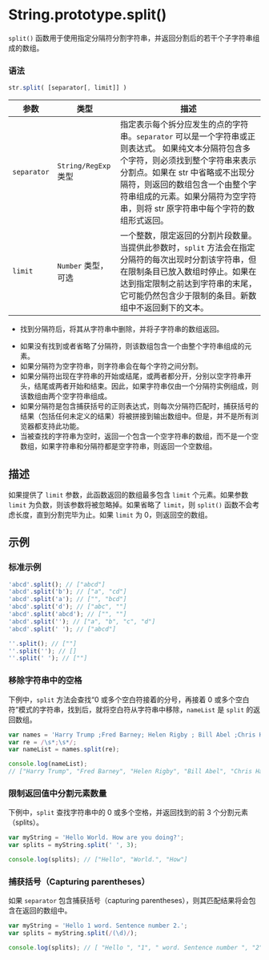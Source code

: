 # String.prototype.split()

`split()` 函数用于使用指定分隔符分割字符串，并返回分割后的若干个子字符串组成的数组。

### 语法

```js
str.split( [separator[, limit]] )
```

| 参数        | 类型                 | 描述                                                                                                                                                                                                                                                                                          |
| ----------- | -------------------- | --------------------------------------------------------------------------------------------------------------------------------------------------------------------------------------------------------------------------------------------------------------------------------------------- |
| `separator` | `String/RegExp` 类型 | 指定表示每个拆分应发生的点的字符串。`separator` 可以是一个字符串或正则表达式。 如果纯文本分隔符包含多个字符，则必须找到整个字符串来表示分割点。如果在 str 中省略或不出现分隔符，则返回的数组包含一个由整个字符串组成的元素。如果分隔符为空字符串，则将 str 原字符串中每个字符的数组形式返回。 |
| `limit`     | `Number` 类型，可选  | 一个整数，限定返回的分割片段数量。当提供此参数时，`split` 方法会在指定分隔符的每次出现时分割该字符串，但在限制条目已放入数组时停止。如果在达到指定限制之前达到字符串的末尾，它可能仍然包含少于限制的条目。新数组中不返回剩下的文本。                                                          |

- 找到分隔符后，将其从字符串中删除，并将子字符串的数组返回。

* 如果没有找到或者省略了分隔符，则该数组包含一个由整个字符串组成的元素。
* 如果分隔符为空字符串，则字符串会在每个字符之间分割。
* 如果分隔符出现在字符串的开始或结尾，或两者都分开，分别以空字符串开头，结尾或两者开始和结束。因此，如果字符串仅由一个分隔符实例组成，则该数组由两个空字符串组成。
* 如果分隔符是包含捕获括号的正则表达式，则每次分隔符匹配时，捕获括号的结果（包括任何未定义的结果）将被拼接到输出数组中。但是，并不是所有浏览器都支持此功能。
* 当被查找的字符串为空时，返回一个包含一个空字符串的数组，而不是一个空数组，如果字符串和分隔符都是空字符串，则返回一个空数组。

## 描述

如果提供了 `limit` 参数，此函数返回的数组最多包含 `limit` 个元素。如果参数 `limit` 为负数，则该参数将被忽略掉。如果省略了 `limit`，则 `split()` 函数不会考虑长度，直到分割完毕为止。如果 `limit` 为 0，则返回空的数组。

## 示例

### 标准示例

```js
'abcd'.split(); // ["abcd"]
'abcd'.split('b'); // ["a", "cd"]
'abcd'.split('a'); // ["", "bcd"]
'abcd'.split('d'); // ["abc", ""]
'abcd'.split('abcd'); // ["", ""]
'abcd'.split(''); // ["a", "b", "c", "d"]
'abcd'.split(' '); // ["abcd"]

''.split(); // [""]
''.split(''); // []
''.split(' '); // [""]
```

### 移除字符串中的空格

下例中，`split` 方法会查找“0 或多个空白符接着的分号，再接着 0 或多个空白符”模式的字符串，找到后，就将空白符从字符串中移除，`nameList` 是 `split` 的返回数组。

```js
var names = 'Harry Trump ;Fred Barney; Helen Rigby ; Bill Abel ;Chris Hand ';
var re = /\s*;\s*/;
var nameList = names.split(re);

console.log(nameList);
// ["Harry Trump", "Fred Barney", "Helen Rigby", "Bill Abel", "Chris Hand "]
```

### 限制返回值中分割元素数量

下例中，`split` 查找字符串中的 0 或多个空格，并返回找到的前 3 个分割元素（splits）。

```js
var myString = 'Hello World. How are you doing?';
var splits = myString.split(' ', 3);

console.log(splits); // ["Hello", "World.", "How"]
```

### 捕获括号（Capturing parentheses）

如果 `separator` 包含捕获括号（capturing parentheses），则其匹配结果将会包含在返回的数组中。

```js
var myString = 'Hello 1 word. Sentence number 2.';
var splits = myString.split(/(\d)/);

console.log(splits); // [ "Hello ", "1", " word. Sentence number ", "2", "." ]
```
